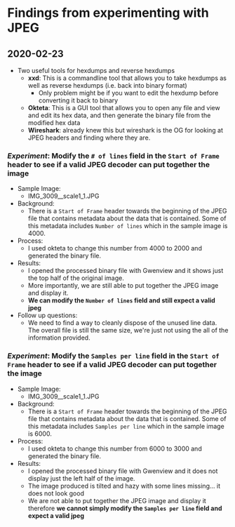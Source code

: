 # Findings from experimenting with JPEG

## 2020-02-23

* Two useful tools for hexdumps and reverse hexdumps
	- **xxd**: This is a commandline tool that allows you to take hexdumps as well as reverse hexdumps (i.e. back into binary format)
		- Only problem might be if you want to edit the hexdump before converting it back to binary
	- **Okteta**: This is a GUI tool that allows you to open any file and view and edit its hex data, and then generate the binary file from the modified hex data
	- **Wireshark**: already knew this but wireshark is the OG for looking at JPEG headers and finding where they are.

### *Experiment*: Modify the `# of lines` field in the `Start of Frame` header to see if a valid JPEG decoder can put together the image
- Sample Image: 
	- IMG_3009__scale1_1.JPG
- Background: 
	- There is a `Start of Frame` header towards the beginning of the JPEG file that contains metadata about the data that is contained. Some of this metadata includes `Number of lines` which in the sample image is 4000.
- Process:
	- I used okteta to change this number from 4000 to 2000 and generated the binary file.
- Results: 
	- I opened the processed binary file with Gwenview and it shows just the top half of the original image.
	- More importantly, we are still able to put together the JPEG image and display it.
	- **We can modify the `Number of lines` field and still expect a valid jpeg**
- Follow up questions:
	- We need to find a way to cleanly dispose of the unused line data. The overall file is still the same size, we're just not using the all of the information provided.

### *Experiment*: Modify the `Samples per line` field in the `Start of Frame` header to see if a valid JPEG decoder can put together the image
- Sample Image: 
	- IMG_3009__scale1_1.JPG
- Background: 
	- There is a `Start of Frame` header towards the beginning of the JPEG file that contains metadata about the data that is contained. Some of this metadata includes `Samples per line` which in the sample image is 6000.
- Process:
	- I used okteta to change this number from 6000 to 3000 and generated the binary file.
- Results: 
	- I opened the processed binary file with Gwenview and it does not display just the left half of the image.
	- The image produced is tilted and hazy with some lines missing... it does not look good
	- We are not able to put together the JPEG image and display it therefore **we cannot simply modify the `Samples per line` field and expect a valid jpeg**
